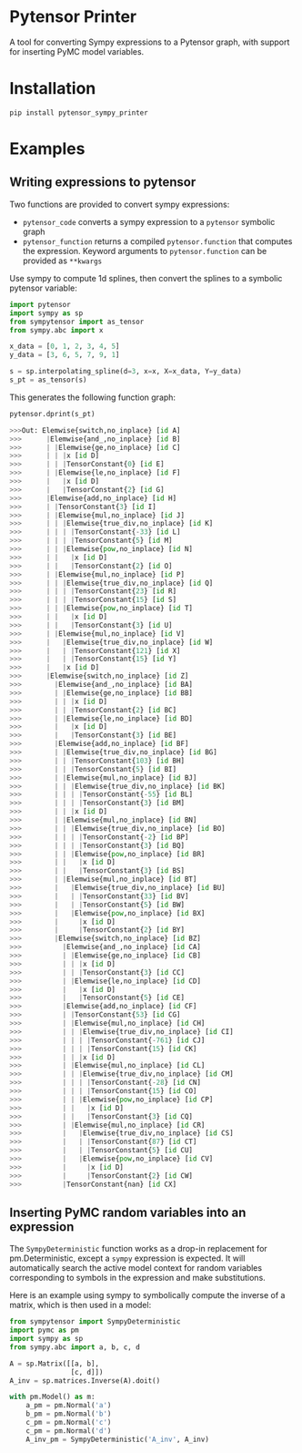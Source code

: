 # Pytensor Printer

A tool for converting Sympy expressions to a Pytensor graph, with support for inserting PyMC model variables.

# Installation

```text
pip install pytensor_sympy_printer
```

# Examples

## Writing expressions to pytensor
Two functions are provided to convert sympy expressions:

- `pytensor_code` converts a sympy expression to a `pytensor` symbolic graph
- `pytensor_function` returns a compiled `pytensor.function` that computes the expression. Keyword arguments to
`pytensor.function` can be provided as `**kwargs`

Use sympy to compute 1d splines, then convert the splines to a symbolic pytensor variable:

```python
import pytensor
import sympy as sp
from sympytensor import as_tensor
from sympy.abc import x

x_data = [0, 1, 2, 3, 4, 5]
y_data = [3, 6, 5, 7, 9, 1]

s = sp.interpolating_spline(d=3, x=x, X=x_data, Y=y_data)
s_pt = as_tensor(s)
```

This generates the following function graph:
```python
pytensor.dprint(s_pt)

>>>Out: Elemwise{switch,no_inplace} [id A]
>>>      |Elemwise{and_,no_inplace} [id B]
>>>      | |Elemwise{ge,no_inplace} [id C]
>>>      | | |x [id D]
>>>      | | |TensorConstant{0} [id E]
>>>      | |Elemwise{le,no_inplace} [id F]
>>>      |   |x [id D]
>>>      |   |TensorConstant{2} [id G]
>>>      |Elemwise{add,no_inplace} [id H]
>>>      | |TensorConstant{3} [id I]
>>>      | |Elemwise{mul,no_inplace} [id J]
>>>      | | |Elemwise{true_div,no_inplace} [id K]
>>>      | | | |TensorConstant{-33} [id L]
>>>      | | | |TensorConstant{5} [id M]
>>>      | | |Elemwise{pow,no_inplace} [id N]
>>>      | |   |x [id D]
>>>      | |   |TensorConstant{2} [id O]
>>>      | |Elemwise{mul,no_inplace} [id P]
>>>      | | |Elemwise{true_div,no_inplace} [id Q]
>>>      | | | |TensorConstant{23} [id R]
>>>      | | | |TensorConstant{15} [id S]
>>>      | | |Elemwise{pow,no_inplace} [id T]
>>>      | |   |x [id D]
>>>      | |   |TensorConstant{3} [id U]
>>>      | |Elemwise{mul,no_inplace} [id V]
>>>      |   |Elemwise{true_div,no_inplace} [id W]
>>>      |   | |TensorConstant{121} [id X]
>>>      |   | |TensorConstant{15} [id Y]
>>>      |   |x [id D]
>>>      |Elemwise{switch,no_inplace} [id Z]
>>>        |Elemwise{and_,no_inplace} [id BA]
>>>        | |Elemwise{ge,no_inplace} [id BB]
>>>        | | |x [id D]
>>>        | | |TensorConstant{2} [id BC]
>>>        | |Elemwise{le,no_inplace} [id BD]
>>>        |   |x [id D]
>>>        |   |TensorConstant{3} [id BE]
>>>        |Elemwise{add,no_inplace} [id BF]
>>>        | |Elemwise{true_div,no_inplace} [id BG]
>>>        | | |TensorConstant{103} [id BH]
>>>        | | |TensorConstant{5} [id BI]
>>>        | |Elemwise{mul,no_inplace} [id BJ]
>>>        | | |Elemwise{true_div,no_inplace} [id BK]
>>>        | | | |TensorConstant{-55} [id BL]
>>>        | | | |TensorConstant{3} [id BM]
>>>        | | |x [id D]
>>>        | |Elemwise{mul,no_inplace} [id BN]
>>>        | | |Elemwise{true_div,no_inplace} [id BO]
>>>        | | | |TensorConstant{-2} [id BP]
>>>        | | | |TensorConstant{3} [id BQ]
>>>        | | |Elemwise{pow,no_inplace} [id BR]
>>>        | |   |x [id D]
>>>        | |   |TensorConstant{3} [id BS]
>>>        | |Elemwise{mul,no_inplace} [id BT]
>>>        |   |Elemwise{true_div,no_inplace} [id BU]
>>>        |   | |TensorConstant{33} [id BV]
>>>        |   | |TensorConstant{5} [id BW]
>>>        |   |Elemwise{pow,no_inplace} [id BX]
>>>        |     |x [id D]
>>>        |     |TensorConstant{2} [id BY]
>>>        |Elemwise{switch,no_inplace} [id BZ]
>>>          |Elemwise{and_,no_inplace} [id CA]
>>>          | |Elemwise{ge,no_inplace} [id CB]
>>>          | | |x [id D]
>>>          | | |TensorConstant{3} [id CC]
>>>          | |Elemwise{le,no_inplace} [id CD]
>>>          |   |x [id D]
>>>          |   |TensorConstant{5} [id CE]
>>>          |Elemwise{add,no_inplace} [id CF]
>>>          | |TensorConstant{53} [id CG]
>>>          | |Elemwise{mul,no_inplace} [id CH]
>>>          | | |Elemwise{true_div,no_inplace} [id CI]
>>>          | | | |TensorConstant{-761} [id CJ]
>>>          | | | |TensorConstant{15} [id CK]
>>>          | | |x [id D]
>>>          | |Elemwise{mul,no_inplace} [id CL]
>>>          | | |Elemwise{true_div,no_inplace} [id CM]
>>>          | | | |TensorConstant{-28} [id CN]
>>>          | | | |TensorConstant{15} [id CO]
>>>          | | |Elemwise{pow,no_inplace} [id CP]
>>>          | |   |x [id D]
>>>          | |   |TensorConstant{3} [id CQ]
>>>          | |Elemwise{mul,no_inplace} [id CR]
>>>          |   |Elemwise{true_div,no_inplace} [id CS]
>>>          |   | |TensorConstant{87} [id CT]
>>>          |   | |TensorConstant{5} [id CU]
>>>          |   |Elemwise{pow,no_inplace} [id CV]
>>>          |     |x [id D]
>>>          |     |TensorConstant{2} [id CW]
>>>          |TensorConstant{nan} [id CX]
```

## Inserting PyMC random variables into an expression

The `SympyDeterministic` function works as a drop-in replacement for pm.Deterministic, except a `sympy` expression is
expected. It will automatically search the active model context for random variables corresponding to symbols in the
expression and make substitutions.

Here is an example using sympy to symbolically compute the inverse of a matrix, which is then used in a model:

```python
from sympytensor import SympyDeterministic
import pymc as pm
import sympy as sp
from sympy.abc import a, b, c, d

A = sp.Matrix([[a, b],
               [c, d]])
A_inv = sp.matrices.Inverse(A).doit()

with pm.Model() as m:
    a_pm = pm.Normal('a')
    b_pm = pm.Normal('b')
    c_pm = pm.Normal('c')
    c_pm = pm.Normal('d')
    A_inv_pm = SympyDeterministic('A_inv', A_inv)

```
